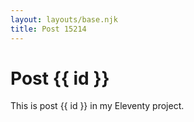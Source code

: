 ```yaml
---
layout: layouts/base.njk
title: Post 15214
---
```


# Post {{ id }}

This is post {{ id }} in my Eleventy project.
